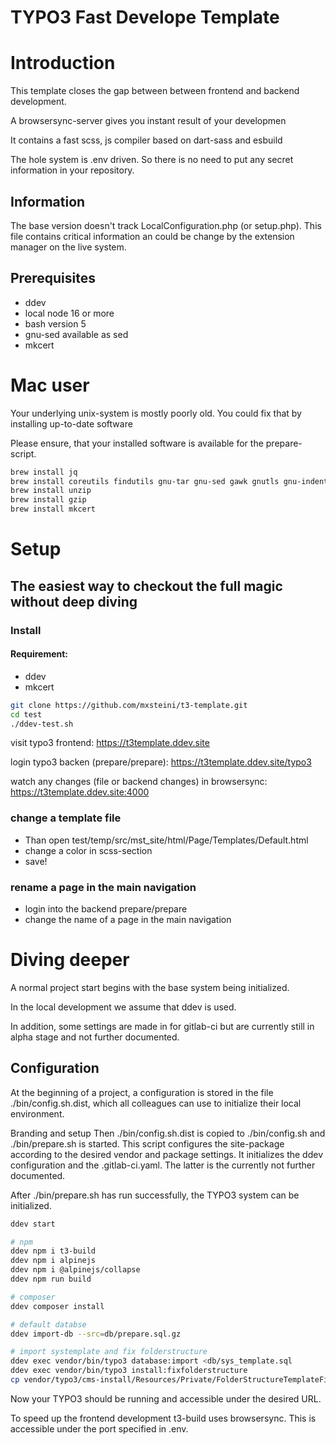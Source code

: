 # TYPO3 Fast Develope Template

# Introduction

This template closes the gap between between frontend and backend development.

A browsersync-server gives you instant result of your developmen

It contains a fast scss, js compiler based on dart-sass and esbuild

The hole system is .env driven. So there is no need to put any secret information in your repository.

## Information
The base version doesn't track LocalConfiguration.php (or setup.php). This file contains critical information an could be change by the
extension manager on the live system.

## Prerequisites

* ddev
* local node 16 or more
* bash version 5
* gnu-sed available as sed
* mkcert


# Mac user

Your underlying unix-system is mostly poorly old. You could fix that by installing up-to-date software

Please ensure, that your installed software is available for the prepare-script.

```bash
brew install jq
brew install coreutils findutils gnu-tar gnu-sed gawk gnutls gnu-indent gnu-getopt grep
brew install unzip
brew install gzip
brew install mkcert
```

# Setup

## The easiest way to checkout the full magic without deep diving

### Install
#### Requirement:
- ddev
- mkcert

```bash
git clone https://github.com/mxsteini/t3-template.git
cd test
./ddev-test.sh
```

visit typo3 frontend: https://t3template.ddev.site

login typo3 backen (prepare/prepare): https://t3template.ddev.site/typo3

watch any changes (file or backend changes) in browsersync: https://t3template.ddev.site:4000


### change a template file
- Than open test/temp/src/mst_site/html/Page/Templates/Default.html
- change a color in scss-section
- save!

### rename a page in the main navigation
- login into the backend prepare/prepare
- change the name of a page in the main navigation


# Diving deeper

A normal project start begins with the base system being initialized.

In the local development we assume that ddev is used.

In addition, some settings are made in for gitlab-ci but are currently still in alpha stage and not further documented.

## Configuration

At the beginning of a project, a configuration is stored in the file ./bin/config.sh.dist, which all colleagues can use to initialize their local environment.

Branding and setup
Then ./bin/config.sh.dist is copied to ./bin/config.sh and ./bin/prepare.sh is started.
This script configures the site-package according to the desired vendor and package settings.
It initializes the ddev configuration and the .gitlab-ci.yaml. The latter is the currently not further documented.

After ./bin/prepare.sh has run successfully, the TYPO3 system can be initialized.

```bash
ddev start

# npm
ddev npm i t3-build
ddev npm i alpinejs
ddev npm i @alpinejs/collapse
ddev npm run build

# composer
ddev composer install

# default databse
ddev import-db --src=db/prepare.sql.gz

# import systemplate and fix folderstructure
ddev exec vendor/bin/typo3 database:import <db/sys_template.sql
ddev exec vendor/bin/typo3 install:fixfolderstructure
cp vendor/typo3/cms-install/Resources/Private/FolderStructureTemplateFiles/root-htaccess public/.htaccess
```
Now your TYPO3 should be running and accessible under the desired URL.

To speed up the frontend development t3-build uses browsersync. This is accessible under the port specified in .env.

